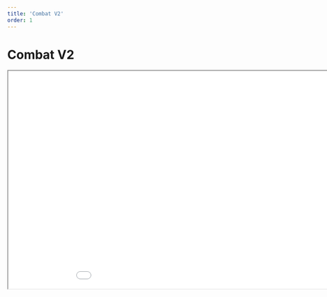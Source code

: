 ```yaml
---
title: 'Combat V2'
order: 1
---
```

<html>
  <head>
    <title>Combat V2</title>
  </head>
  <body>
    <h1>Combat V2</h1>
    <iframe src="/2022_01_25_combat_v2.pdf#toolbar=0" width="1000px" height="500px">
    </iframe>
  </body>
</html>